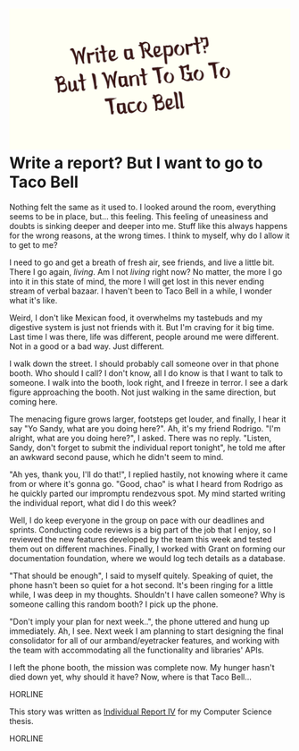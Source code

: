 ![preview](./preview.png)
Write a report? But I want to go to Taco Bell
=============================================

Nothing felt the same as it used to. I looked around the room,
everything seems to be in place, but... this feeling. This feeling of
uneasiness and doubts is sinking deeper and deeper into me. Stuff like
this always happens for the wrong reasons, at the wrong times. I think
to myself, why do I allow it to get to me?

I need to go and get a breath of fresh air, see friends, and live a
little bit. There I go again, *living*. Am I not *living* right now? No
matter, the more I go into it in this state of mind, the more I will get
lost in this never ending stream of verbal bazaar. I haven\'t been to
Taco Bell in a while, I wonder what it\'s like.

Weird, I don\'t like Mexican food, it overwhelms my tastebuds and my
digestive system is just not friends with it. But I\'m craving for it
big time. Last time I was there, life was different, people around me
were different. Not in a good or a bad way. Just different.

I walk down the street. I should probably call someone over in that
phone booth. Who should I call? I don\'t know, all I do know is that I
want to talk to someone. I walk into the booth, look right, and I freeze
in terror. I see a dark figure approaching the booth. Not just walking
in the same direction, but coming here.

The menacing figure grows larger, footsteps get louder, and finally, I
hear it say \"Yo Sandy, what are you doing here?\". Ah, it\'s my friend
Rodrigo. \"I\'m alright, what are you doing here?\", I asked. There was
no reply. \"Listen, Sandy, don\'t forget to submit the individual report
tonight\", he told me after an awkward second pause, which he didn\'t
seem to mind.

\"Ah yes, thank you, I\'ll do that!\", I replied hastily, not knowing
where it came from or where it\'s gonna go. \"Good, chao\" is what I
heard from Rodrigo as he quickly parted our impromptu rendezvous spot.
My mind started writing the individual report, what did I do this week?

Well, I do keep everyone in the group on pace with our deadlines and
sprints. Conducting code reviews is a big part of the job that I enjoy,
so I reviewed the new features developed by the team this week and
tested them out on different machines. Finally, I worked with Grant on
forming our documentation foundation, where we would log tech details as
a database.

\"That should be enough\", I said to myself quitely. Speaking of quiet,
the phone hasn\'t been so quiet for a hot second. It\'s been ringing for
a little while, I was deep in my thoughts. Shouldn\'t I have callen
someone? Why is someone calling this random booth? I pick up the phone.

\"Don\'t imply your plan for next week..\", the phone uttered and hung
up immediately. Ah, I see. Next week I am planning to start designing
the final consolidator for all of our armband/eyetracker features, and
working with the team with accommodating all the functionality and
libraries\' APIs.

I left the phone booth, the mission was complete now. My hunger hasn\'t
died down yet, why should it have? Now, where is that Taco Bell...

HORLINE

This story was written as [Individual Report IV](./report4.pdf) for my
Computer Science thesis.

HORLINE
